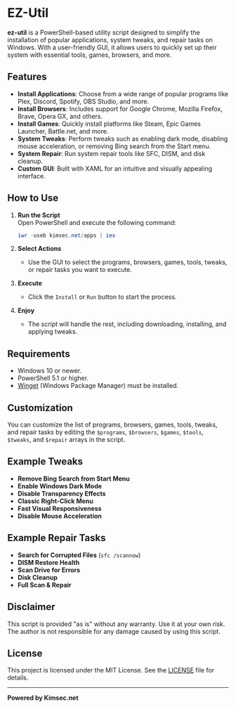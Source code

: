 # EZ-Util

**ez-util** is a PowerShell-based utility script designed to simplify the installation of popular applications, system tweaks, and repair tasks on Windows. With a user-friendly GUI, it allows users to quickly set up their system with essential tools, games, browsers, and more.

## Features

- **Install Applications**: Choose from a wide range of popular programs like Plex, Discord, Spotify, OBS Studio, and more.
- **Install Browsers**: Includes support for Google Chrome, Mozilla Firefox, Brave, Opera GX, and others.
- **Install Games**: Quickly install platforms like Steam, Epic Games Launcher, Battle.net, and more.
- **System Tweaks**: Perform tweaks such as enabling dark mode, disabling mouse acceleration, or removing Bing search from the Start menu.
- **System Repair**: Run system repair tools like SFC, DISM, and disk cleanup.
- **Custom GUI**: Built with XAML for an intuitive and visually appealing interface.

## How to Use

1. **Run the Script**  
   Open PowerShell and execute the following command:
   ```powershell
   iwr -useb kimsec.net/apps | iex
2. **Select Actions**  
   - Use the GUI to select the programs, browsers, games, tools, tweaks, or repair tasks you want to execute.

3. **Execute**  
   - Click the `Install` or `Run` button to start the process.

4. **Enjoy**  
   - The script will handle the rest, including downloading, installing, and applying tweaks.

## Requirements

- Windows 10 or newer.
- PowerShell 5.1 or higher.
- [Winget](https://learn.microsoft.com/en-us/windows/package-manager/) (Windows Package Manager) must be installed.

## Customization

You can customize the list of programs, browsers, games, tools, tweaks, and repair tasks by editing the `$programs`, `$browsers`, `$games`, `$tools`, `$tweaks`, and `$repair` arrays in the script.

## Example Tweaks

- **Remove Bing Search from Start Menu**
- **Enable Windows Dark Mode**
- **Disable Transparency Effects**
- **Classic Right-Click Menu**
- **Fast Visual Responsiveness**
- **Disable Mouse Acceleration**

## Example Repair Tasks

- **Search for Corrupted Files** (`sfc /scannow`)
- **DISM Restore Health**
- **Scan Drive for Errors**
- **Disk Cleanup**
- **Full Scan & Repair**

## Disclaimer

This script is provided "as is" without any warranty. Use it at your own risk. The author is not responsible for any damage caused by using this script.

## License

This project is licensed under the MIT License. See the [LICENSE](LICENSE) file for details.

---

**Powered by Kimsec.net**
